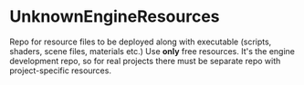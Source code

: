 UnknownEngineResources
======================

Repo for resource files to be deployed along with executable (scripts, shaders, scene files, materials etc.)
Use **only** free resources. It's the engine development repo, so for real projects there must be separate repo with project-specific resources.

